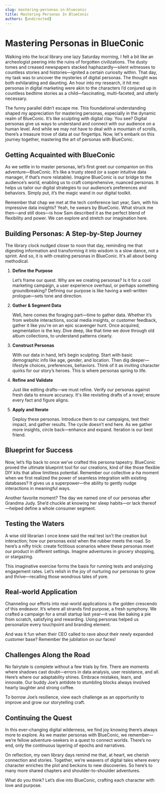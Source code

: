 ```yaml
---
slug: mastering-personas-in-blueconic
title: Mastering Personas In BlueConic
authors: [undirected]
---
```



# Mastering Personas in BlueConic

Walking into the local library one lazy Saturday morning, I felt a bit like an archeologist peering into the ruins of forgotten civilizations. The dusty tomes and creased newspapers stacked haphazardly—silent witnesses to countless stories and histories—ignited a certain curiosity within. That day, my task was to uncover the mysteries of digital personas. The thought was both exhilarating and daunting. An hour into my research, it hit me: personas in digital marketing were akin to the characters I’d conjured up in countless bedtime stories as a child—fascinating, multi-faceted, and utterly necessary.

The funny parallel didn’t escape me. This foundational understanding shaped my appreciation for mastering personas, especially in the dynamic realm of BlueConic. It’s like sculpting with digital clay. You see? Digital personas give us ways to understand and connect with our audience on a human level. And while we may not have to deal with a mountain of scrolls, there’s a treasure trove of data at our fingertips. Now, let's embark on this journey together, mastering the art of personas with BlueConic.

## Getting Acquainted with BlueConic

As we settle in to master personas, let’s first greet our companion on this adventure—BlueConic. It’s like a trusty steed (or a super intuitive data manager, if that’s more relatable). Imagine BlueConic is our bridge to the audience’s world, enabling us to craft comprehensive, nuanced personas. It helps us tailor our digital strategies to our audience’s preferences and behaviors. Simply put, it’s the magic wand in our digital toolkit.

Remember that chap we met at the tech conference last year, Sam, with his impressive data insights? Yeah, he swears by BlueConic. What struck me then—and still does—is how Sam described it as the perfect blend of flexibility and power. We can explore and stretch our imagination here.

## Building Personas: A Step-by-Step Journey

The library clock nudged closer to noon that day, reminding me that digesting information and transforming it into wisdom is a slow dance, not a sprint. And so, it is with creating personas in BlueConic. It's all about being methodical.

1. **Define the Purpose**

   Let’s frame our quest. Why are we creating personas? Is it for a cool marketing campaign, a user experience overhaul, or perhaps something groundbreaking? Defining our purpose is like having a well-written prologue—sets tone and direction.

2. **Gather & Segment Data**

   Well, here comes the foraging part—time to gather data. Whether it’s from website interactions, social media insights, or customer feedback, gather it like you're on an epic scavenger hunt. Once acquired, segmentation is the key. Dive deep, like that time we dove through old album collections, to understand patterns clearly.

3. **Construct Personas**

   With our data in hand, let’s begin sculpting. Start with basic demographic info like age, gender, and location. Then dig deeper—lifestyle choices, preferences, behaviors. Think of it as inviting character quirks for our story’s heroes. This is where personas spring to life.

4. **Refine and Validate**

   Just like editing drafts—we must refine. Verify our personas against fresh data to ensure accuracy. It's like revisiting drafts of a novel; ensure every fact and figure aligns.

5. **Apply and Iterate**

   Deploy these personas. Introduce them to our campaigns, test their impact, and gather results. The cycle doesn’t end here. As we gather more insights, circle back—enhance and expand. Iteration is our best friend.

## Blueprint for Success

Now, let’s flip back to once we’ve crafted this persona tapestry. BlueConic proved the ultimate blueprint tool for our creations, kind of like those flexible DIY kits that allow limitless potential. Remember our collective a-ha moment when we first realized the power of seamless integration with existing databases? It gives us a superpower—the ability to gently nudge interactions in meaningful ways.

Another favorite moment? The day we named one of our personas after Grandma Judy. She’d chuckle at knowing her sleep habits—or lack thereof—helped define a whole consumer segment.

## Testing the Waters

A wise old librarian I once knew said the real test isn’t the creation but interaction; how our personas exist when the rubber meets the road. So here’s a nifty trick: create fictitious scenarios where these personas meet our product in different settings. Imagine adventures in grocery shopping, or stargazing.

This imaginative exercise forms the basis for running tests and analyzing engagement rates. Let’s relish in the joy of nurturing our personas to grow and thrive—recalling those wondrous tales of yore.

## Real-world Application

Channeling our efforts into real-world applications is the golden crescendo of this endeavor. It’s where all strands find purpose, a fresh symphony. We crafted a campaign for a small startup last year—it was like baking a pie from scratch, satisfying and rewarding. Using personas helped us personalize every touchpoint and branding element.

And was it fun when their CEO called to rave about their newly expanded customer base? Remember the jubilation on our faces!

## Challenges Along the Road

No fairytale is complete without a few trials by fire. There are moments where shadows cast doubt—errors in data analysis, user resistance, and all. Here’s where our adaptability shines. Embrace mistakes, learn, and innovate. Our buddy Joe’s antidote to stumbling blocks always involved hearty laughter and strong coffee.

To borrow Joe’s resilience, view each challenge as an opportunity to improve and grow our storytelling craft.

## Continuing the Quest

In this ever-changing digital wilderness, we find joy knowing there’s always more to explore. As we master personas with BlueConic, we remember—we’re fellow adventure-seekers in a quest to connect worlds. There’s no end, only the continuous layering of epochs and narratives.

On reflection, my own library days remind me that, at heart, we cherish connection and stories. Together, we’re weavers of digital tales where every character enriches the plot and beckons to new discoveries. So here’s to many more shared chapters and shoulder-to-shoulder adventures.

What do you think? Let’s dive into BlueConic, crafting each character with love and purpose.